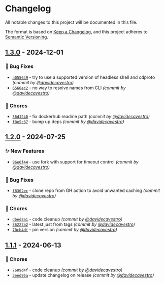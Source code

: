 # Changelog
All notable changes to this project will be documented in this file.

The format is based on [Keep a Changelog](https://keepachangelog.com/en/1.0.0/),
and this project adheres to [Semantic Versioning](https://semver.org/spec/v2.0.0.html).

## [1.3.0] - 2024-12-01
### :bug: Bug Fixes
- [`a055649`](https://github.com/davidecavestro/gphotos-cdp-docker/commit/a055649be5b052c46599a93d1aafb36fdecb684c) - try to use a supported version of headless shell and cdproto *(commit by [@davidecavestro](https://github.com/davidecavestro))*
- [`6560ec2`](https://github.com/davidecavestro/gphotos-cdp-docker/commit/6560ec219969707a571ed3d1351cbff0eb6bb45f) - no way to resolve names from CLI *(commit by [@davidecavestro](https://github.com/davidecavestro))*

### :wrench: Chores
- [`36d1240`](https://github.com/davidecavestro/gphotos-cdp-docker/commit/36d124086fafd63f94035c606b462da8ee5207f9) - fix dockerhub readme path *(commit by [@davidecavestro](https://github.com/davidecavestro))*
- [`f8e5c37`](https://github.com/davidecavestro/gphotos-cdp-docker/commit/f8e5c37a96f14f5c4f3c0d324bce28815ff7829b) - bump up deps *(commit by [@davidecavestro](https://github.com/davidecavestro))*


## [1.2.0] - 2024-07-25
### :sparkles: New Features
- [`96e0f44`](https://github.com/davidecavestro/gphotos-cdp-docker/commit/96e0f4450ca826cf23160994a52007ede47d254d) - use fork with support for timeout control *(commit by [@davidecavestro](https://github.com/davidecavestro))*

### :bug: Bug Fixes
- [`f8302ec`](https://github.com/davidecavestro/gphotos-cdp-docker/commit/f8302ecc92aa732f73728a0cf3c30b634078acf8) - clone repo from GH action to avoid unwanted caching *(commit by [@davidecavestro](https://github.com/davidecavestro))*

### :wrench: Chores
- [`dbed8a1`](https://github.com/davidecavestro/gphotos-cdp-docker/commit/dbed8a12e93f31cec7e46bcc8fb0308f18b53864) - code cleanup *(commit by [@davidecavestro](https://github.com/davidecavestro))*
- [`86227a2`](https://github.com/davidecavestro/gphotos-cdp-docker/commit/86227a2428e4022e62274b9d55d7347ee47f03bb) - latest just from tags *(commit by [@davidecavestro](https://github.com/davidecavestro))*
- [`70cb4df`](https://github.com/davidecavestro/gphotos-cdp-docker/commit/70cb4dfcdd40940863303bdaadbf59f5db979536) - pin version *(commit by [@davidecavestro](https://github.com/davidecavestro))*


## [1.1.1] - 2024-06-13
### :wrench: Chores
- [`7609d4f`](https://github.com/davidecavestro/docker-gphotos-cdp/commit/7609d4f5f0ae99ea72d4d15e6ca2b8dbbbf0c27a) - code cleanup *(commit by [@davidecavestro](https://github.com/davidecavestro))*
- [`3eed95a`](https://github.com/davidecavestro/docker-gphotos-cdp/commit/3eed95acfc0b4b09d47918b0fc12cdc8a5b37a88) - update changelog on release *(commit by [@davidecavestro](https://github.com/davidecavestro))*

[1.1.1]: https://github.com/davidecavestro/docker-gphotos-cdp/compare/1.1.0...1.1.1
[1.2.0]: https://github.com/davidecavestro/gphotos-cdp-docker/compare/1.1.2...1.2.0
[1.3.0]: https://github.com/davidecavestro/gphotos-cdp-docker/compare/1.2.0...1.3.0

